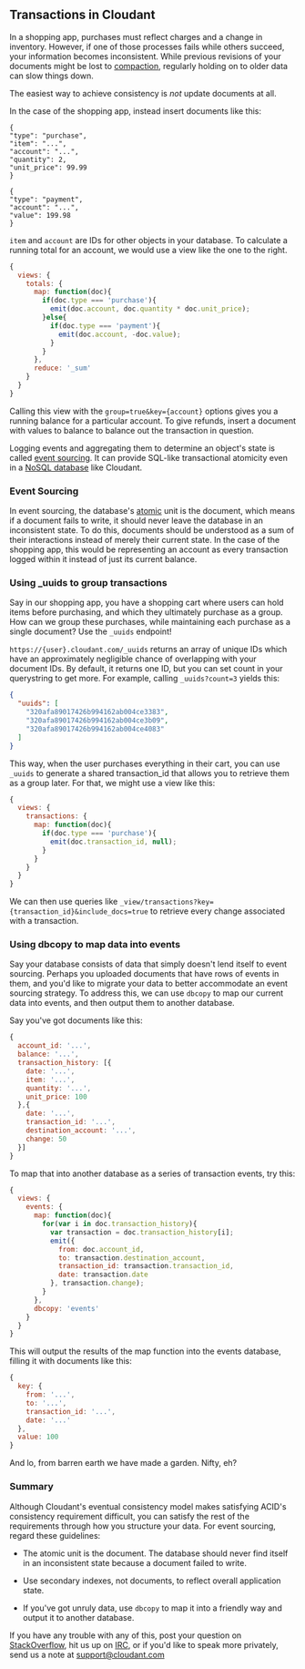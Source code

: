 ## Transactions in Cloudant

In a shopping app, purchases must reflect charges and a change in inventory. However, if one of those processes fails while others succeed, your information becomes inconsistent. While previous revisions of your documents might be lost to [compaction](http://en.wikipedia.org/wiki/Data_compaction), regularly holding on to older data can slow things down.

The easiest way to achieve consistency is *not* update documents at all.

In the case of the shopping app, instead insert documents like this:

`{`<br>
`"type": "purchase",`<br>
`"item": "...",`<br>
`"account": "...",`<br>
`"quantity": 2,`<br>
`"unit_price": 99.99`<br>
`}`

`{`<br>
`"type": "payment",`<br>
`"account": "...",`<br>
`"value": 199.98`<br>
`}`

`item` and `account` are IDs for other objects in your database. To calculate a running total for an account, we would use a view like the one to the right.

```javascript
{
  views: {
    totals: {
      map: function(doc){
        if(doc.type === 'purchase'){
          emit(doc.account, doc.quantity * doc.unit_price);
        }else{
          if(doc.type === 'payment'){
            emit(doc.account, -doc.value);
          } 
        }
      },
      reduce: '_sum'
    }
  }
}
```

Calling this view with the `group=true&key={account}` options gives you a running balance for a particular account. To give refunds, insert a document with values to balance to balance out the transaction in question.

Logging events and aggregating them to determine an object's state is called [event sourcing](http://martinfowler.com/eaaDev/EventSourcing.html). It can provide SQL-like transactional atomicity even in a [NoSQL database](#json) like Cloudant.

### Event Sourcing

In event sourcing, the database's [atomic](#acid_atomic) unit is the document, which means if a document fails to write, it should never leave the database in an inconsistent state. To do this, documents should be understood as a sum of their interactions instead of merely their current state. In the case of the shopping app, this would be representing an account as every transaction logged within it instead of just its current balance.

### Using \_uuids to group transactions

Say in our shopping app, you have a shopping cart where users can hold
items before purchasing, and which they ultimately purchase as a group.
How can we group these purchases, while maintaining each purchase as a
single document? Use the `_uuids` endpoint!

`https://{user}.cloudant.com/_uuids` returns an array of unique IDs
which have an approximately negligible chance of overlapping with your
document IDs. By default, it returns one ID, but you can set count in
your querystring to get more. For example, calling `_uuids?count=3`
yields this:

```json
{
  "uuids": [
    "320afa89017426b994162ab004ce3383",
    "320afa89017426b994162ab004ce3b09",
    "320afa89017426b994162ab004ce4083"
  ]
}
```

This way, when the user purchases everything in their cart, you can use
`_uuids` to generate a shared transaction\_id that allows you to
retrieve them as a group later. For that, we might use a view like this:

```javascript
{
  views: {
    transactions: {
      map: function(doc){
        if(doc.type === 'purchase'){
          emit(doc.transaction_id, null);
        }
      }
    }
  }
}
```

We can then use queries like
`_view/transactions?key={transaction_id}&include_docs=true` to retrieve
every change associated with a transaction.

### Using dbcopy to map data into events

Say your database consists of data that simply doesn't lend itself to
event sourcing. Perhaps you uploaded documents that have rows of events
in them, and you'd like to migrate your data to better accommodate an
event sourcing strategy. To address this, we can use `dbcopy` to map our
current data into events, and then output them to another database.

Say you've got documents like this:

```javascript
{
  account_id: '...',
  balance: '...',
  transaction_history: [{
    date: '...',
    item: '...',
    quantity: '...',
    unit_price: 100
  },{
    date: '...',
    transaction_id: '...',
    destination_account: '...',
    change: 50
  }]
}
```

To map that into another database as a series of transaction events, try
this:

```javascript
{
  views: {
    events: {
      map: function(doc){
        for(var i in doc.transaction_history){
          var transaction = doc.transaction_history[i];
          emit({
            from: doc.account_id,
            to: transaction.destination_account,
            transaction_id: transaction.transaction_id,
            date: transaction.date
          }, transaction.change);
        }
      },
      dbcopy: 'events'
    }
  }
}
```

This will output the results of the map function into the events
database, filling it with documents like this:

```javascript
{
  key: {
    from: '...',
    to: '...',
    transaction_id: '...',
    date: '...'
  },
  value: 100
}
```

And lo, from barren earth we have made a garden. Nifty, eh?

### Summary

Although Cloudant's eventual consistency model makes satisfying ACID's
consistency requirement difficult, you can satisfy the rest of the
requirements through how you structure your data. For event sourcing,
regard these guidelines:

-   The atomic unit is the document. The database should never find
    itself in an inconsistent state because a document failed to write.

-   Use secondary indexes, not documents, to reflect overall application
    state.

-   If you've got unruly data, use `dbcopy` to map it into a friendly
    way and output it to another database.

If you have any trouble with any of this, post your question on
[StackOverflow](http://stackoverflow.com/search?tab=votes&q=cloudant%20is%3aquestion),
hit us up on
[IRC](http://webchat.freenode.net/?channels=cloudant&uio=MTE9MTk117), or
if you'd like to speak more privately, send us a note at
<support@cloudant.com>
